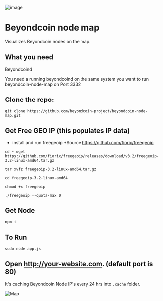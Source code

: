 ![image](https://beyondcoin.io/beyondcoin-200x200.png)


# Beyondcoin node map

Visualizes Beyondcoin nodes on the map.

## What you need

Beyondcoind

You need a running beyondcoind on the same system you want to run beyondcoin-node-map on Port 3332 

## Clone the repo:

```
git clone https://github.com/beyondcoin-project/beyondcoin-node-map.git
```

## Get Free GEO IP (this populates IP data)

* install and run freegeoip   *Source https://github.com/fiorix/freegeoip
```
cd ~ wget https://github.com/fiorix/freegeoip/releases/download/v3.2/freegeoip-3.2-linux-amd64.tar.gz
```
```
tar xvfz freegeoip-3.2-linux-amd64.tar.gz
```
```
cd freegeoip-3.2-linux-amd64
```
```
chmod +x freegeoip
```
```
./freegeoip --quota-max 0
```
## Get Node
```
npm i
```
## To Run
```
sudo node app.js
```

## Open http://your-website.com. (default port is 80)

It's caching Beyondcoin Node IP's every 24 hrs into `.cache` folder.


![Map](https://cdn.beyondcoin.io/images/byndnode/beyondcoin-map.png)
		
